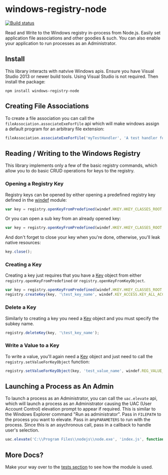 # windows-registry-node

[![Build status](https://ci.appveyor.com/api/projects/status/ot69wbkyrcv7ig3p/branch/master?svg=true)](https://ci.appveyor.com/project/sedouard/windows-registry-node/branch/master)

Read and Write to the Windows registry in-process from Node.js. Easily set application file associations and other goodies &amp; such. You can also enable your application to run processes as an Administrator.

## Install

This library interacts with natvive Windows apis. Ensure you have Visual Studio 2013 or newer build tools. Using Visual Studio is not 
required. Then install the package:

```
npm install windows-registry-node
```

## Creating File Associations

To create a file association you can call the `fileAssociation.associateExeForFile` api which will make windows assign a default program for
an arbitrary file extension:

```js
fileAssociation.associateExeForFile('myTestHandler', 'A test handler for unit tests', 'C:\\path\\to\\icon', 'C:\\Program Files\\nodejs\\node.exe %1', '.zzz');
```
## Reading / Writing to the Windows Registry

This library implements only a few of the basic registry commands, which allow you to do basic CRUD 
operations for keys to the registry.

### Opening a Registry Key

Registry keys can be opened by either opening a predefined registry key defined in the [windef](lib/windef.js) module:

```js
var key = registry.openKeyFromPredefined(windef.HKEY.HKEY_CLASSES_ROOT, '.txt', windef.KEY_ACCESS.KEY_ALL_ACCESS);
```

Or you can open a sub key from an already opened key:

```js
var key = registry.openKeyFromPredefined(windef.HKEY.HKEY_CLASSES_ROOT, '.txt', windef.KEY_ACCESS.KEY_ALL_ACCESS);
```

And don't forget to close your key when you're done, otherwise, you'll leak native resources:

```js
key.close();
```

### Creating a Key

Creating a key just requires that you have a [Key](lib/key.js) object from either `registry.openKeyFromPredefined` or
`registry.openKeyFromKeyObject`.

```js
var key = registry.openKeyFromPredefined(windef.HKEY.HKEY_CLASSES_ROOT, '.txt', windef.KEY_ACCESS.KEY_ALL_ACCESS);
registry.createKey(key, '\test_key_name', windef.KEY_ACCESS.KEY_ALL_ACCESS);
```

### Delete a Key

Similarly to creating a key you need a [Key](lib/key.js) object and you must specify the subkey name.

```js
registry.deleteKey(key, '\test_key_name');
```

### Write a Value to a Key

To write a value, you'll again need a [Key](lib/key.js) object and just need to call the `registry.setValueForKeyObject` function:

```js
registry.setValueForKeyObject(key, 'test_value_name', windef.REG_VALUE_TYPE.REG_SZ, 'test_value');
``` 
## Launching a Process as An Admin

To launch a process as an Administrator, you can call the `uac.elevate` api, which will launch a process as an Administrator causing the UAC (User Account Control) elevation prompt to appear if required. This is similar to the Windows Explorer command "Run as administrator".  Pass in `FILEPATH` to the process you want to elevate. Pass in any`PARAMETERS` to run with the process. Since this is an asychronous call, pass in a callback to handle user's selection.

```js
uac.elevate('C:\\Program Files\\nodejs\\node.exe', 'index.js', function (err, result){console.log('callback');});
```

## More Docs?

Make your way over to the [tests section](test) to see how the module is used.
